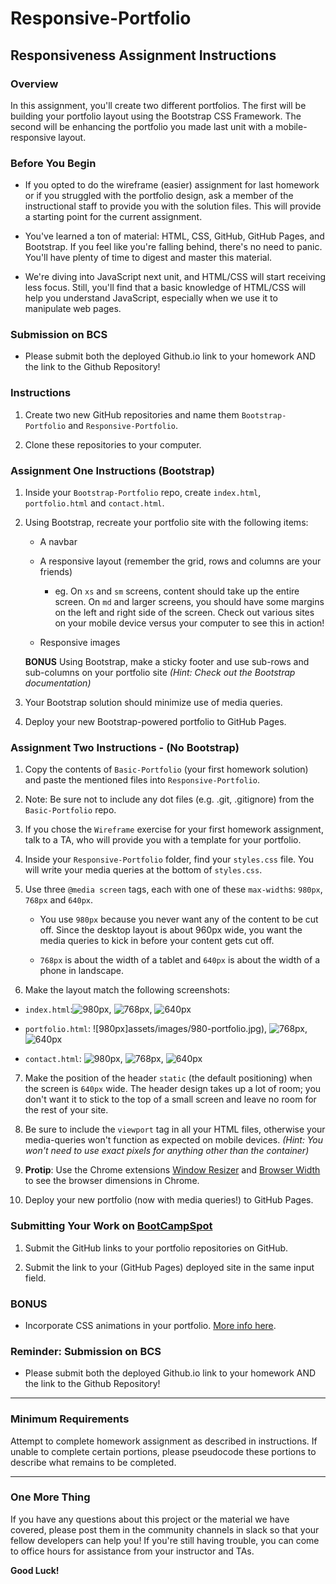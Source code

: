 # Responsive-Portfolio
## Responsiveness Assignment Instructions

### Overview

In this assignment, you'll create two different portfolios. The first will be building
your portfolio layout using the Bootstrap CSS Framework. The second will be enhancing
the portfolio you made last unit with a mobile-responsive layout.

### Before You Begin

* If you opted to do the wireframe (easier) assignment for last homework or if you struggled with the portfolio design, ask a member of the instructional staff to provide you with the solution files. This will provide a starting point for the current assignment. 

* You've learned a ton of material: HTML, CSS, GitHub, GitHub Pages, and Bootstrap. If you feel like you're falling behind, there's no need to panic. You'll have plenty of time to digest and master this material.

* We're diving into JavaScript next unit, and HTML/CSS will start receiving less focus. Still, you'll find that a basic knowledge of HTML/CSS will help you understand JavaScript, especially when we use it to manipulate web pages.

### Submission on BCS

* Please submit both the deployed Github.io link to your homework AND the link to the Github Repository!

### Instructions

1. Create two new GitHub repositories and name them `Bootstrap-Portfolio` and `Responsive-Portfolio`.

2. Clone these repositories to your computer.

### Assignment One Instructions (Bootstrap)

1. Inside your `Bootstrap-Portfolio` repo, create `index.html`, `portfolio.html` and `contact.html`.

2. Using Bootstrap, recreate your portfolio site with the following items:

   * A navbar

   * A responsive layout (remember the grid, rows and columns are your friends)

     * eg. On `xs` and `sm` screens, content should take up the entire screen. On `md` and larger screens, you should have some margins on the left and right side of the screen. Check out various sites on your mobile device versus your computer to see this in action!

   * Responsive images

   **BONUS**
   Using Bootstrap, make a sticky footer and use sub-rows and sub-columns on your portfolio site _(Hint: Check out the Bootstrap documentation)_

3. Your Bootstrap solution should minimize use of media queries.

4. Deploy your new Bootstrap-powered portfolio to GitHub Pages.

### Assignment Two Instructions - (No Bootstrap)

1. Copy the contents of `Basic-Portfolio` (your first homework solution) and paste the mentioned files into `Responsive-Portfolio`.

2. Note: Be sure not to include any dot files (e.g. .git, .gitignore) from the `Basic-Portfolio` repo.

3. If you chose the `Wireframe` exercise for your first homework assignment, talk to a TA, who will provide you with a template for your portfolio.

4. Inside your `Responsive-Portfolio` folder, find your `styles.css` file. You will write your media queries at the bottom of `styles.css`.

5. Use three `@media screen` tags, each with one of these `max-width`s: `980px`, `768px` and `640px`.

   * You use `980px` because you never want any of the content to be cut off. Since the desktop layout is about 960px wide, you want the media queries to kick in before your content gets cut off.

   * `768px` is about the width of a tablet and `640px` is about the width of a phone in landscape.

6. Make the layout match the following screenshots:



  * `index.html`:![980px](assets/images/980-index.jpg), ![768px](assets/images/768-index.jpg), ![640px](assets/images/640-index.jpg)

   * `portfolio.html`: ![980px]assets/images/980-portfolio.jpg), ![768px](assets/images/768-portfolio.jpg), ![640px](assets/images/640-portfolio.jpg)

   * `contact.html`: ![980px](assets/images/980-contact.jpg), ![768px](assets/images/768-contact.jpg), ![640px](assets/images/640-contact.jpg)

7. Make the position of the header `static` (the default positioning) when the screen is `640px` wide. The header design takes up a lot of room; you don't want it to stick to the top of a small screen and leave no room for the rest of your site.

8. Be sure to include the `viewport` tag in all your HTML files, otherwise your media-queries won't function as expected on mobile devices. _(Hint: You won't need to use exact pixels for anything other than the container)_

9. **Protip**: Use the Chrome extensions [Window Resizer](https://chrome.google.com/webstore/detail/window-resizer/kkelicaakdanhinjdeammmilcgefonfh) and [Browser Width](https://chrome.google.com/webstore/detail/browser-width/mlnegepkjlccabakompdmbcmdieaideh) to see the browser dimensions in Chrome.

10. Deploy your new portfolio (now with media queries!) to GitHub Pages.

### Submitting Your Work on [BootCampSpot](https://www.bootcampspot-v2.com/)

1. Submit the GitHub links to your portfolio repositories on GitHub.

2. Submit the link to your (GitHub Pages) deployed site in the same input field.

### BONUS

* Incorporate CSS animations in your portfolio. [More info here](http://www.w3schools.com/css/css3_animations.asp).

### Reminder: Submission on BCS

* Please submit both the deployed Github.io link to your homework AND the link to the Github Repository!

- - -

### Minimum Requirements

Attempt to complete homework assignment as described in instructions. If unable to complete certain portions, please pseudocode these portions to describe what remains to be completed.

- - -

### One More Thing

If you have any questions about this project or the material we have covered, please post them in the community channels in slack so that your fellow developers can help you! If you're still having trouble, you can come to office hours for assistance from your instructor and TAs.

**Good Luck!**